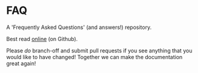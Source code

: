 # FAQ
A 'Frequently Asked Questions' (and answers!) repository.

Best read [online](https://github.com/CustomerSupportKNS/FAQ/) (on Github).

Please *do* branch-off and submit pull requests if you see anything that you would like to have changed! Together we can make the documentation great again!
